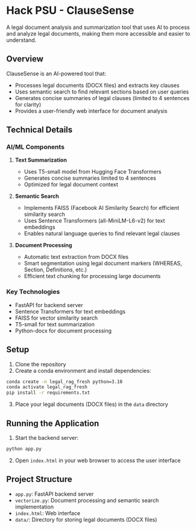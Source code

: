 # Hack PSU - ClauseSense

A legal document analysis and summarization tool that uses AI to process and analyze legal documents, making them more accessible and easier to understand.

## Overview

ClauseSense is an AI-powered tool that:
- Processes legal documents (DOCX files) and extracts key clauses
- Uses semantic search to find relevant sections based on user queries
- Generates concise summaries of legal clauses (limited to 4 sentences for clarity)
- Provides a user-friendly web interface for document analysis

## Technical Details

### AI/ML Components

1. **Text Summarization**
   - Uses T5-small model from Hugging Face Transformers
   - Generates concise summaries limited to 4 sentences
   - Optimized for legal document context

2. **Semantic Search**
   - Implements FAISS (Facebook AI Similarity Search) for efficient similarity search
   - Uses Sentence Transformers (all-MiniLM-L6-v2) for text embeddings
   - Enables natural language queries to find relevant legal clauses

3. **Document Processing**
   - Automatic text extraction from DOCX files
   - Smart segmentation using legal document markers (WHEREAS, Section, Definitions, etc.)
   - Efficient text chunking for processing large documents

### Key Technologies
- FastAPI for backend server
- Sentence Transformers for text embeddings
- FAISS for vector similarity search
- T5-small for text summarization
- Python-docx for document processing

## Setup

1. Clone the repository
2. Create a conda environment and install dependencies:
```bash
conda create -n legal_rag_fresh python=3.10
conda activate legal_rag_fresh
pip install -r requirements.txt
```

3. Place your legal documents (DOCX files) in the `data` directory

## Running the Application

1. Start the backend server:
```bash
python app.py
```

2. Open `index.html` in your web browser to access the user interface

## Project Structure

- `app.py`: FastAPI backend server
- `vectorize.py`: Document processing and semantic search implementation
- `index.html`: Web interface
- `data/`: Directory for storing legal documents (DOCX files)
